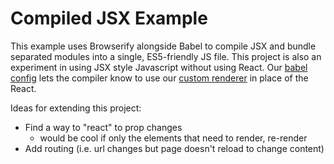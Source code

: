 # Compiled JSX Example

This example uses Browserify alongside Babel to compile JSX and bundle separated modules into a single, ES5-friendly JS file. 
This project is also an experiment in using JSX style Javascript without using React.  Our [babel config](./.babelrc) lets the compiler know to use our [custom renderer](src/parseJSX.js) in place of the React.

Ideas for extending this project:
 - Find a way to "react" to prop changes
   - would be cool if only the elements that need to render, re-render
 - Add routing (i.e. url changes but page doesn't reload to change content)
